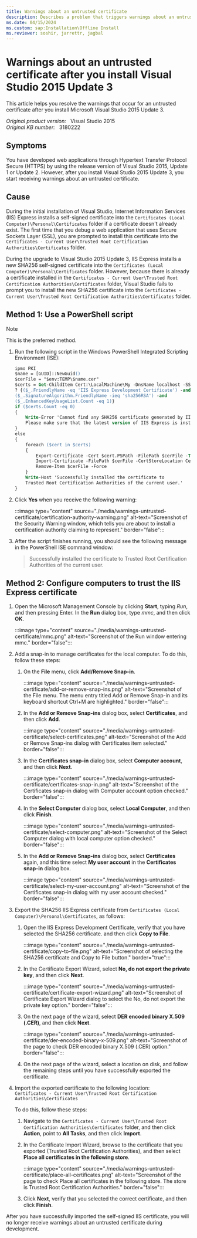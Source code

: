 ```yaml
---
title: Warnings about an untrusted certificate
description: Describes a problem that triggers warnings about an untrusted certificate after you install Visual Studio 2015 Update 3. Provides a resolution.
ms.date: 04/15/2024
ms.custom: sap:Installation\Offline Install
ms.reviewer: soshir, jarrettr, jagbal
---
```

# Warnings about an untrusted certificate after you install Visual Studio 2015 Update 3

This article helps you resolve the warnings that occur for an untrusted certificate after you install Microsoft Visual Studio 2015 Update 3.

_Original product version:_ &nbsp; Visual Studio 2015  
_Original KB number:_ &nbsp; 3180222

## Symptoms

You have developed web applications through Hypertext Transfer Protocol Secure (HTTPS) by using the release version of Visual Studio 2015, Update 1 or Update 2. However, after you install Visual Studio 2015 Update 3, you start receiving warnings about an untrusted certificate.

## Cause

During the initial installation of Visual Studio, Internet Information Services (IIS) Express installs a self-signed certificate into the `Certificates (Local Computer)\Personal\Certificates` folder if a certificate doesn't already exist. The first time that you debug a web application that uses Secure Sockets Layer (SSL), you are prompted to install this certificate into the `Certificates - Current User\Trusted Root Certification Authorities\Certificates` folder.

During the upgrade to Visual Studio 2015 Update 3, IIS Express installs a new SHA256 self-signed certificate into the `Certificates (Local Computer)\Personal\Certificates` folder. However, because there is already a certificate installed in the `Certificates - Current User\Trusted Root Certification Authorities\Certificates` folder, Visual Studio fails to prompt you to install the new SHA256 certificate into the `Certificates - Current User\Trusted Root Certification Authorities\Certificates` folder.

## Method 1: Use a PowerShell script

> [!NOTE]
> This is the preferred method.

1. Run the following script in the Windows PowerShell Integrated Scripting Environment (ISE):

    ```ps
    ipmo PKI
    $name = [GUID]::NewGuid()
    $cerFile = "$env:TEMP\$name.cer"
    $certs = Get-ChildItem Cert:\LocalMachine\My -DnsName localhost -SSLServerAuthentication |
    ? {($_.FriendlyName -eq 'IIS Express Development Certificate') -and
    ($_.SignatureAlgorithm.FriendlyName -ieq 'sha256RSA') -and
    ($_.EnhancedKeyUsageList.Count -eq 1)}
    if ($certs.Count -eq 0)
    {
        Write-Error 'Cannot find any SHA256 certificate generated by IIS Express.
        Please make sure that the latest version of IIS Express is installed.'
    }
    else
    {
        foreach ($cert in $certs)
        {
            Export-Certificate -Cert $cert.PSPath -FilePath $cerFile -Type CERT | Out-Null
            Import-Certificate -FilePath $cerFile -CertStoreLocation Cert:\CurrentUser\Root | Out-Null
            Remove-Item $cerFile -Force
        }
        Write-Host 'Successfully installed the certificate to
        Trusted Root Certification Authorities of the current user.'
    }
    ```

2. Click **Yes** when you receive the following warning:

    :::image type="content" source="./media/warnings-untrusted-certificate/certification-authority-warning.png" alt-text="Screenshot of the Security Warning window, which tells you are about to install a certification authority claiming to represent." border="false":::

3. After the script finishes running, you should see the following message in the PowerShell ISE command window:

    > Successfully installed the certificate to Trusted Root Certification Authorities of the current user.

## Method 2: Configure computers to trust the IIS Express certificate

1. Open the Microsoft Management Console by clicking **Start**, typing *Run*, and then pressing Enter. In the **Run** dialog box, type *mmc*, and then click **OK**.

    :::image type="content" source="./media/warnings-untrusted-certificate/mmc.png" alt-text="Screenshot of the Run window entering mmc." border="false":::

2. Add a snap-in to manage certificates for the local computer. To do this, follow these steps:
   1. On the **File** menu, click **Add/Remove Snap-in**.

      :::image type="content" source="./media/warnings-untrusted-certificate/add-or-remove-snap-ins.png" alt-text="Screenshot of the File menu. The menu entry titled Add or Remove Snap-in and its keyboard shortcut Ctrl+M are highlighted." border="false":::

   2. In the **Add or Remove Snap-ins** dialog box, select **Certificates**, and then click **Add**.

      :::image type="content" source="./media/warnings-untrusted-certificate/select-certificates.png" alt-text="Screenshot of the Add or Remove Snap-ins dialog with Certificates item selected." border="false":::

   3. In the **Certificates snap-in** dialog box, select **Computer account**, and then click **Next**.

      :::image type="content" source="./media/warnings-untrusted-certificate/certificates-snap-in.png" alt-text="Screenshot of the Certificates snap-in dialog with Computer account option checked." border="false":::

   4. In the **Select Computer** dialog box, select **Local Computer**, and then click **Finish**.

       :::image type="content" source="./media/warnings-untrusted-certificate/select-computer.png" alt-text="Screenshot of the Select Computer dialog with local computer option checked." border="false":::

   5. In the **Add or Remove Snap-ins** dialog box, select **Certificates** again, and this time select **My user account** in the **Certificates snap-in** dialog box.

      :::image type="content" source="./media/warnings-untrusted-certificate/select-my-user-account.png" alt-text="Screenshot of the Certificates snap-in dialog with my user account checked." border="false":::

3. Export the SHA256 IIS Express certificate from `Certificates (Local Computer)\Personal\Certificates`, as follows:
   1. Open the IIS Express Development Certificate, verify that you have selected the SHA256 certificate. and then click **Copy to File**.

      :::image type="content" source="./media/warnings-untrusted-certificate/copy-to-file.png" alt-text="Screenshot of selecting the SHA256 certificate and Copy to File button." border="true":::

   2. In the Certificate Export Wizard, select **No, do not export the private key**, and then click **Next**.

      :::image type="content" source="./media/warnings-untrusted-certificate/certificate-export-wizard.png" alt-text="Screenshot of Certificate Export Wizard dialog to select the No, do not export the private key option." border="false":::

   3. On the next page of the wizard, select **DER encoded binary X.509 (.CER)**, and then click **Next**.

      :::image type="content" source="./media/warnings-untrusted-certificate/der-encoded-binary-x-509.png" alt-text="Screenshot of the page to check DER encoded binary X.509 (.CER) option." border="false":::

   4. On the next page of the wizard, select a location on disk, and follow the remaining steps until you have successfully exported the certificate.

4. Import the exported certificate to the following location:  
    `Certificates - Current User\Trusted Root Certification Authorities\Certificates`

    To do this, follow these steps:

    1. Navigate to the `Certificates - Current User\Trusted Root Certification Authorities\Certificates` folder, and then click **Action**, point to **All Tasks**, and then click **Import**.

    2. In the Certificate Import Wizard, browse to the certificate that you exported (Trusted Root Certification Authorities), and then select **Place all certificates in the following store**.

       :::image type="content" source="./media/warnings-untrusted-certificate/place-all-certificates.png" alt-text="Screenshot of the page to check Place all certificates in the following store. The store is Trusted Root Certification Authorities." border="false":::

    3. Click **Next**, verify that you selected the correct certificate, and then click **Finish**.

After you have successfully imported the self-signed IIS certificate, you will no longer receive warnings about an untrusted certificate during development.
